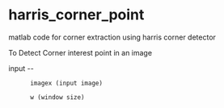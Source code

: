 # harris_corner_point
matlab code for corner extraction using harris corner detector

 To Detect Corner interest point in an image
 
 input -- 
          
          imagex (input image)
 
          w (window size)
